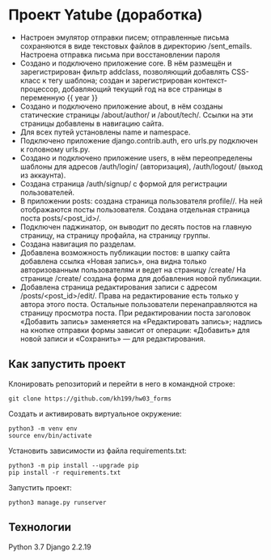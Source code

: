 # Проект Yatube (доработка)

+ Настроен эмулятор отправки писем; отправленные письма сохраняются в виде текстовых файлов в директорию /sent_emails. Настроена отправка письма при восстановлении пароля
+ Создано и подключено приложение core. В нём размещён и зарегистрирован фильтр addclass, позволяющий добавлять CSS-класс к тегу шаблона;
создан и зарегистрирован контекст-процессор, добавляющий текущий год на все страницы в переменную {{ year }}
+ Создано и подключено приложение about, в нём созданы статические страницы /about/author/ и /about/tech/. Ссылки на эти страницы добавлены в навигацию сайта.
+ Для всех путей установлены name и namespace.
+ Подключено приложение django.contrib.auth, его urls.py подключен к головному urls.py. 
+ Создано и подключено приложение users, в нём переопределены шаблоны для адресов /auth/login/ (авторизация), /auth/logout/ (выход из аккаунта).
+ Создана страница /auth/signup/ с формой для регистрации пользователей.
+ В приложении posts: создана страница пользователя profile/<username>/. На ней отображаются посты пользователя. Создана отдельная страница поста posts/<post_id>/.
+ Подключен паджинатор, он выводит по десять постов на главную страницу, на страницу профайла, на страницу группы.
+ Создана навигация по разделам.
+ Добавлена возможность публикации постов: в шапку сайта добавлена ссылка «Новая запись», она видна только авторизованным пользователям и ведет на страницу /create/
На странице /create/ создана форма для добавления новой публикации.
+ Добавлена страница редактирования записи с адресом /posts/<post_id>/edit/. Права на редактирование есть только у автора этого поста. Остальные пользователи перенаправляются на страницу просмотра поста. При редактировании поста заголовок «Добавить запись» заменяется на «Редактировать запись»; надпись на кнопке отправки формы  зависит от операции: «Добавить» для новой записи и «Сохранить» — для редактирования.
  
## Как запустить проект
Клонировать репозиторий и перейти в него в командной строке:

```
git clone https://github.com/kh199/hw03_forms
```

Cоздать и активировать виртуальное окружение:
```
python3 -m venv env
source env/bin/activate
```

Установить зависимости из файла requirements.txt:
```
python3 -m pip install --upgrade pip
pip install -r requirements.txt
```
  
Запустить проект:
```
python3 manage.py runserver
```
## Технологии
Python 3.7 
Django 2.2.19
